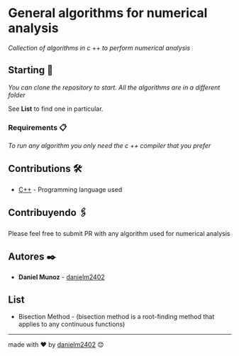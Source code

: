 # General algorithms for numerical analysis

_Collection of algorithms in c ++ to perform numerical analysis_
## Starting 🚀

_You can clone the repository to start. All the algorithms are in a different folder_

See **List** to find one in particular.


### Requirements 📋

_To run any algorithm you only need the c ++ compiler that you prefer_


## Contributions 🛠️

* [C++](http://www.dropwizard.io/1.0.2/docs/) - Programming language used

## Contribuyendo 🖇️

Please feel free to submit PR with any algorithm used for numerical analysis

## Autores ✒️

* **Daniel Munoz**  - [danielm2402](https://github.com/danielm2402)

## List
* Bisection Method - (bisection method is a root-finding method that applies to any continuous functions)


---
made with ❤️ by [danielm2402](https://github.com/danielm2402) 😊
